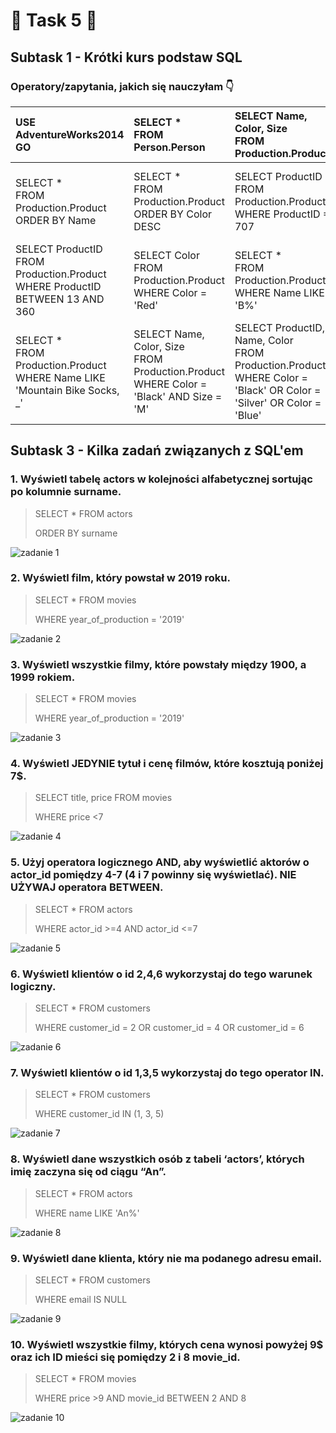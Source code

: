 # 🚀 **Task 5** 🚀

## **Subtask 1 - Krótki kurs podstaw SQL**

### Operatory/zapytania, jakich się nauczyłam 👇


|USE AdventureWorks2014<br/>GO|SELECT * <br/>FROM Person.Person|SELECT Name, Color, Size <br/>FROM Production.Product|SELECT ProductID AS ID <br/>FROM Production.Product|
|:- |:- |:- |:- |
|SELECT * <br/>FROM Production.Product<br/>ORDER BY Name|SELECT * <br/>FROM Production.Product<br/>ORDER BY Color DESC|SELECT ProductID <br/>FROM Production.Product <br/>WHERE ProductID = 707|SELECT ProductID, Name, Color <br/>FROM Production.Product<br/>WHERE ProductID > 100|
|SELECT ProductID <br/>FROM Production.Product<br/>WHERE ProductID BETWEEN 13 AND 360|SELECT Color <br/>FROM Production.Product<br/>WHERE Color = 'Red'|SELECT * <br/>FROM Production.Product<br/>WHERE Name LIKE 'B%'|SELECT * <br/>FROM Production.Product<br/>WHERE Name LIKE '%Bike%'|
|SELECT * <br/>FROM Production.Product<br/>WHERE Name LIKE 'Mountain Bike Socks, _'|SELECT Name, Color, Size <br/>FROM Production.Product<br/>WHERE Color = 'Black' AND Size = 'M'|SELECT ProductID, Name, Color <br/>FROM Production.Product<br/>WHERE Color = 'Black' OR Color = 'Silver' OR Color = 'Blue'|SELECT * <br/>FROM Production.Product <br/>WHERE Name LIKE '%Bike%' AND Color = 'White'|


## **Subtask 3 - Kilka zadań związanych z SQL'em**
### 1. Wyświetl tabelę actors w kolejności alfabetycznej sortując po kolumnie surname.

> SELECT * FROM actors
> 
> ORDER BY surname

![zadanie 1](https://user-images.githubusercontent.com/122294284/218320541-a5f2d476-46e7-4afd-933a-92a171581fe0.png)


### 2. Wyświetl film, który powstał w 2019 roku.

>SELECT * FROM movies
>
>WHERE year_of_production = '2019'

![zadanie 2](https://user-images.githubusercontent.com/122294284/218320785-2ea7f22d-35ff-4764-8fa0-8bbde0992fc4.png)


### 3. Wyświetl wszystkie filmy, które powstały między 1900, a 1999 rokiem.

>SELECT * FROM movies
>
>WHERE year_of_production = '2019'

![zadanie 3](https://user-images.githubusercontent.com/122294284/218321022-40aa15de-554f-4734-8153-f86be6b8f01e.png)


### 4. Wyświetl JEDYNIE tytuł i cenę filmów, które kosztują poniżej 7$.

>SELECT title, price FROM movies
>
>WHERE price <7

![zadanie 4](https://user-images.githubusercontent.com/122294284/218321234-845bb2a8-944d-471f-a6b8-e1afc4357ad8.png)


### 5. Użyj operatora logicznego AND, aby wyświetlić aktorów o actor_id pomiędzy 4-7 (4 i 7 powinny się wyświetlać). NIE UŻYWAJ operatora BETWEEN.

>SELECT * FROM actors
>
>WHERE actor_id >=4 AND actor_id <=7

![zadanie 5](https://user-images.githubusercontent.com/122294284/218321483-db6e822f-c533-41db-956f-bb18e04d3a03.png)


### 6. Wyświetl klientów o id 2,4,6 wykorzystaj do tego warunek logiczny.

>SELECT * FROM customers
>
>WHERE customer_id = 2 OR customer_id = 4 OR customer_id = 6

![zadanie 6](https://user-images.githubusercontent.com/122294284/218322384-475bb109-ca9c-43eb-af24-0c73630dc52c.png)


### 7. Wyświetl klientów o id 1,3,5 wykorzystaj do tego operator IN.

>SELECT * FROM customers
>
>WHERE customer_id IN (1, 3, 5)

![zadanie 7](https://user-images.githubusercontent.com/122294284/218322577-9e4203a4-6aca-4da6-86ac-80ddb32f58b0.png)


### 8. Wyświetl dane wszystkich osób z tabeli ‘actors’, których imię zaczyna się od ciągu “An”.

>SELECT * FROM actors
>
>WHERE name LIKE 'An%'

![zadanie 8](https://user-images.githubusercontent.com/122294284/218322887-30f5ea34-a6c4-41d8-8312-dfcab7ac3db6.png)

### 9. Wyświetl dane klienta, który nie ma podanego adresu email.

>SELECT * FROM customers
>
>WHERE email IS NULL

![zadanie 9](https://user-images.githubusercontent.com/122294284/218323052-49ee9aa7-0f8f-4d2d-a85c-9c0b71bba102.png)

### 10. Wyświetl wszystkie filmy, których cena wynosi powyżej 9$ oraz ich ID mieści się pomiędzy 2 i 8 movie_id.

>SELECT * FROM movies
>
>WHERE price >9 AND movie_id BETWEEN 2 AND 8

![zadanie 10](https://user-images.githubusercontent.com/122294284/218323337-d21a4f44-d731-4194-8e60-1e6ec6bf329c.png)






